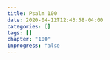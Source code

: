 ```yaml
---
title: Psalm 100
date: 2020-04-12T12:43:58-04:00
categories: []
tags: []
chapter: "100"
inprogress: false
---
```


